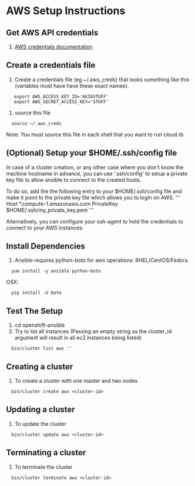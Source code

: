 
AWS Setup Instructions
======================

Get AWS API credentials
-----------------------
1. [AWS credentials documentation](http://docs.aws.amazon.com/AWSSimpleQueueService/latest/SQSGettingStartedGuide/AWSCredentials.html)


Create a credentials file
-------------------------
1. Create a credentials file (eg ~/.aws_creds) that looks something like this (variables must have have these exact names).
```
   export AWS_ACCESS_KEY_ID='AKIASTUFF'
   export AWS_SECRET_ACCESS_KEY='STUFF'
```
1. source this file
```
  source ~/.aws_creds
```
Note: You must source this file in each shell that you want to run cloud.rb


(Optional) Setup your $HOME/.ssh/config file
-------------------------------------------
In case of a cluster creation, or any other case where you don't know the machine hostname in advance, you can use '.ssh/config' 
to setup a private key file to allow ansible to connect to the created hosts.

To do so, add the the following entry to your $HOME/.ssh/config file and make it point to the private key file which allows you to login on AWS.
'''
Host *.compute-1.amazonaws.com
  PrivateKey $HOME/.ssh/my_private_key.pem
'''

Alternatively, you can configure your ssh-agent to hold the credentials to connect to your AWS instances.


Install Dependencies
--------------------
1. Ansible requires python-boto for aws operations:
RHEL/CentOS/Fedora
```
  yum install -y ansible python-boto
```
OSX:
```
  pip install -U boto
```


Test The Setup
--------------
1. cd openshift-ansible
1. Try to list all instances (Passing an empty string as the cluster_id
argument will result in all ec2 instances being listed)
```
  bin/cluster list aws ''
```

Creating a cluster
------------------
1. To create a cluster with one master and two nodes
```
  bin/cluster create aws <cluster-id>
```

Updating a cluster
---------------------
1. To update the cluster
```
  bin/cluster update aws <cluster-id>
```

Terminating a cluster
---------------------
1. To terminate the cluster
```
  bin/cluster terminate aws <cluster-id>
```
